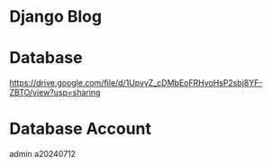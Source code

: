 # Django Blog

# Database
https://drive.google.com/file/d/1UpvyZ_cDMbEoFRHvoHsP2sbj8YF-ZBTO/view?usp=sharing

# Database Account
admin
a20240712